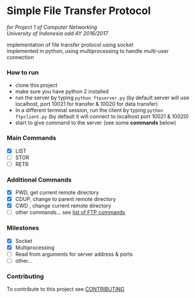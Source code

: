 # **Simple File Transfer Protocol**

*for Project 1 of Computer Networking<br /> 
University of Indonesia odd AY 2016/2017*

implementation of file transfer protocol using socket<br />
implemented in python, using multiprocessing to handle multi-user connection

### **How to run**
- clone this project
- make sure you have python 2 installed
- run the server by typing `python ftpserver.py` (by default server will use localhost, port 10021 for transfer &amp; 10020 for data transfer)
- In a different terminal session, run the client by typing `python ftpclient.py` (by default it will connect to localhost port 10021 &amp; 10020) 
- start to give command to the server (see some **commands** below)

### **Main Commands**
- [x] LIST
- [ ] STOR
- [ ] RETR 

### **Additional Commands**
- [x] PWD, get current remote directory
- [x] CDUP, change to parent remote directory
- [x] CWD <path>, change current remote directory
- [ ] other commands... see [list of FTP commands](https://en.wikipedia.org/wiki/List_of_FTP_commands)

### **Milestones**
- [x] Socket
- [x] Multiprocessing
- [ ] Read from arguments for server address &amp; ports
- [ ] other...

### **Contributing**
To contribute to this project see [CONTRIBUTING](CONTRIBUTING.md)